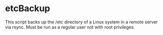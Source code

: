 # etcBackup

This script backs up the /etc directory of a Linux system in a remote server via rsync. Must be run as a regular user not with root privileges.
